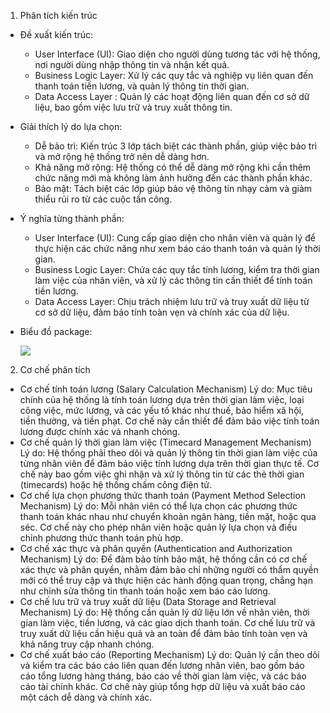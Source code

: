 1. Phân tích kiến trúc
* Đề xuất kiến trúc:
  - User Interface (UI): Giao diện cho người dùng tương tác với hệ thống, nơi người dùng nhập thông tin và nhận kết quả.
  - Business Logic Layer: Xử lý các quy tắc và nghiệp vụ liên quan đến thanh toán tiền lương, và quản lý thông tin thời gian.
  - Data Access Layer : Quản lý các hoạt động liên quan đến cơ sở dữ liệu, bao gồm việc lưu trữ và truy xuất thông tin.
* Giải thích lý do lựa chọn: 
  - Dễ bảo trì: Kiến trúc 3 lớp tách biệt các thành phần, giúp việc bảo trì và mở rộng hệ thống trở nên dễ dàng hơn.
  - Khả năng mở rộng: Hệ thống có thể dễ dàng mở rộng khi cần thêm chức năng mới mà không làm ảnh hưởng đến các thành phần khác.
  - Bảo mật: Tách biệt các lớp giúp bảo vệ thông tin nhạy cảm và giảm thiểu rủi ro từ các cuộc tấn công.
* Ý nghĩa từng thành phần:
  - User Interface (UI): Cung cấp giao diện cho nhân viên và quản lý để thực hiện các chức năng như xem báo cáo thanh toán và quản lý thời gian.
  - Business Logic Layer: Chứa các quy tắc tính lương, kiểm tra thời gian làm việc của nhân viên, và xử lý các thông tin cần thiết để tính toán tiền lương.
  - Data Access Layer: Chịu trách nhiệm lưu trữ và truy xuất dữ liệu từ cơ sở dữ liệu, đảm bảo tính toàn vẹn và chính xác của dữ liệu.
* Biểu đồ package:
  
  ![](https://www.planttext.com/api/plantuml/png/X5DBJiCm4Dtd55PNiEWLK86oG2fIHU40WpD45evjZIULBDIJiU18N04x7xNDK36BMUIzpBpt9ldv-bv51kAkjLK0_G4DgiKM4dbhrIv5ndQXFYkLwmWJHdGCRBnJ6qX84wMKjX2ZUer8ZuwHta7Z2JfKRMAma9unUE9uTJs3ZGiTlvWMxu7g4_HG3VrSpbqNZSEyS-CReoy96ZrjoUlCzIGqQR2wiy2u0mkKXAWzM5Dd-AAkuww7DbYVKFfkaDV8OApqt8KoNABpsTb7cyCNeyDWR8J5-0OTKbumHFvlfcjWKBTQzx7-7MYXl4749t3v5PbdX3qMZf12o6HGW9EGqljs_WajbpVYXZrD7BOmfmjSPen1JOG-q_9yPgiwL2jqTVazVW400F__0m00)
  
2. Cơ chế phân tích
*  Cơ chế tính toán lương (Salary Calculation Mechanism)
  Lý do: Mục tiêu chính của hệ thống là tính toán lương dựa trên thời gian làm việc, loại công việc, mức lương, và các yếu tố khác như thuế, bảo hiểm xã hội, tiền thưởng, và tiền phạt. Cơ chế này cần thiết để đảm bảo việc tính toán lương được chính xác và nhanh chóng.
* Cơ chế quản lý thời gian làm việc (Timecard Management Mechanism)
  Lý do: Hệ thống phải theo dõi và quản lý thông tin thời gian làm việc của từng nhân viên để đảm bảo việc tính lương dựa trên thời gian thực tế. Cơ chế này bao gồm việc ghi nhận và xử lý thông tin từ các thẻ thời gian (timecards) hoặc hệ thống chấm công điện tử.
* Cơ chế lựa chọn phương thức thanh toán (Payment Method Selection Mechanism)
Lý do: Mỗi nhân viên có thể lựa chọn các phương thức thanh toán khác nhau như chuyển khoản ngân hàng, tiền mặt, hoặc qua séc. Cơ chế này cho phép nhân viên hoặc quản lý lựa chọn và điều chỉnh phương thức thanh toán phù hợp.
* Cơ chế xác thực và phân quyền (Authentication and Authorization Mechanism)
Lý do: Để đảm bảo tính bảo mật, hệ thống cần có cơ chế xác thực và phân quyền, nhằm đảm bảo chỉ những người có thẩm quyền mới có thể truy cập và thực hiện các hành động quan trọng, chẳng hạn như chỉnh sửa thông tin thanh toán hoặc xem báo cáo lương.
* Cơ chế lưu trữ và truy xuất dữ liệu (Data Storage and Retrieval Mechanism)
Lý do: Hệ thống cần quản lý dữ liệu lớn về nhân viên, thời gian làm việc, tiền lương, và các giao dịch thanh toán. Cơ chế lưu trữ và truy xuất dữ liệu cần hiệu quả và an toàn để đảm bảo tính toàn vẹn và khả năng truy cập nhanh chóng.
* Cơ chế xuất báo cáo (Reporting Mechanism)
Lý do: Quản lý cần theo dõi và kiểm tra các báo cáo liên quan đến lương nhân viên, bao gồm báo cáo tổng lương hàng tháng, báo cáo về thời gian làm việc, và các báo cáo tài chính khác. Cơ chế này giúp tổng hợp dữ liệu và xuất báo cáo một cách dễ dàng và chính xác.


